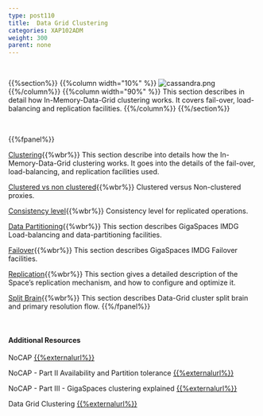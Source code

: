 ```yaml
---
type: post110
title:  Data Grid Clustering
categories: XAP102ADM
weight: 300
parent: none
---
```


<br>

{{%section%}}
{{%column width="10%" %}}
![cassandra.png](/attachment_files/subject/replication.png)
{{%/column%}}
{{%column width="90%" %}}
This section describes in detail how In-Memory-Data-Grid clustering works. It covers fail-over, load-balancing and replication facilities.
{{%/column%}}
{{%/section%}}




<br>


{{%fpanel%}}

[Clustering](data-grid-clustering-overview.html){{%wbr%}}
This section describe into details how the In-Memory-Data-Grid clustering works. It goes into the details of the fail-over, load-balancing, and replication facilities used.


[Clustered vs non clustered](clustered-vs-non-clustered-proxies.html){{%wbr%}}
Clustered versus Non-clustered proxies.

[Consistency level](consistency-level.html){{%wbr%}}
Consistency level for replicated operations.

[Data Partitioning](data-partitioning.html){{%wbr%}}
This section describes GigaSpaces IMDG Load-balancing and data-partitioning facilities.

[Failover](failover.html){{%wbr%}}
This section describes GigaSpaces IMDG Failover facilities.

[Replication](replication.html){{%wbr%}}
This section gives a detailed description of the Space’s replication mechanism, and how to configure and optimize it.

[Split Brain](split-brain-and-primary-resolution.html){{%wbr%}}
This section describes Data-Grid cluster split brain and primary resolution flow.
{{%/fpanel%}}

<br>

#### Additional Resources



NoCAP [{{%externalurl%}}](http://natishalom.typepad.com/nati_shaloms_blog/2010/10/nocap.html)

NoCAP - Part II Availability and Partition tolerance [{{%externalurl%}}](http://natishalom.typepad.com/nati_shaloms_blog/2010/11/nocap-part-ii-availability-and-partition-tolerance.html)

NoCAP - Part III - GigaSpaces clustering explained [{{%externalurl%}}](http://natishalom.typepad.com/nati_shaloms_blog/2010/11/nocap-part-iii-gigaspaces-clustering-explained.html)

Data Grid Clustering [{{%externalurl%}}](http://www.slideboom.com/presentations/615477/GigaSpaces_HA)



